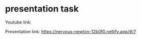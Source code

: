 # presentation task

Youtube link:

Presentation link: https://nervous-newton-12b0f0.netlify.app/#/7


